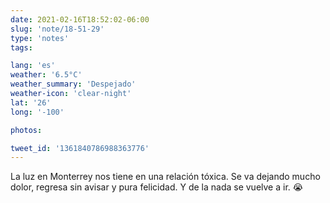 ```yaml
---
date: 2021-02-16T18:52:02-06:00
slug: 'note/18-51-29'
type: 'notes'
tags:

lang: 'es'
weather: '6.5°C'
weather_summary: 'Despejado'
weather-icon: 'clear-night'
lat: '26'
long: '-100'

photos:

tweet_id: '1361840786988363776'
---
```

La luz en Monterrey nos tiene en una relación tóxica. 
Se va dejando mucho dolor, regresa sin avisar y pura felicidad. Y de la nada se vuelve a ir. 😭 